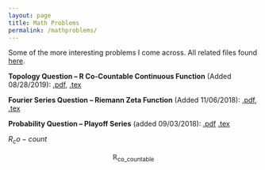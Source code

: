 ```yaml
---
layout: page
title: Math Problems
permalink: /mathproblems/
---
```


Some of the more interesting problems I come across. All related files found <a href="https://github.com/daveveitch/Math">here</a>.

**Topology Question – R Co-Countable Continuous Function** (Added 08/28/2019): <a href="https://github.com/daveveitch/Math/raw/master/Topology%20Question%20-%20R%20Co-Countable%20Continuous%20Function/TopologyQuestion.pdf">.pdf</a>, <a href="https://github.com/daveveitch/Math/raw/master/Topology%20Question%20-%20R%20Co-Countable%20Continuous%20Function/main.tex">.tex</a>

**Fourier Series Question – Riemann Zeta Function** (Added 11/06/2018): <a href="https://github.com/daveveitch/Math/raw/master/Fourier%20Series%20Question%20-%20Riemann%20Zeta/Fourier_Series.pdf">.pdf</a>, <a href="https://github.com/daveveitch/Math/raw/master/Fourier%20Series%20Question%20-%20Riemann%20Zeta/Fourier_Series.tex">.tex</a>
  
**Probability Question – Playoff Series** (added 09/03/2018): <a href="https://github.com/daveveitch/Math/raw/master/Probability%20Question%20-%20Playoff%20Series/Playoff_Series.pdf">.pdf</a> <a href="https://github.com/daveveitch/Math/blob/master/Probability%20Question%20-%20Playoff%20Series/Playoff_Series.tex">.tex</a>

$R_co-count$

$$
\mathbb{R}_\text{co_countable}
$$
